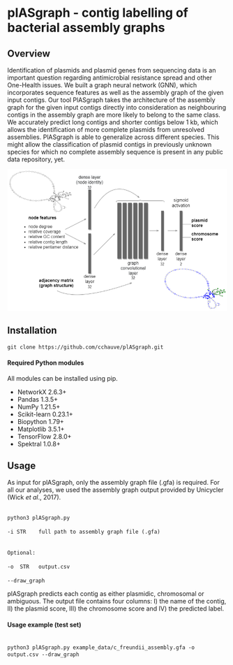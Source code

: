 # plASgraph - contig labelling of bacterial assembly graphs

## Overview

Identification of plasmids and plasmid genes from sequencing data is an important question regarding antimicrobial resistance spread and other One-Health issues. We built a graph neural network (GNN), which incorporates sequence features as well as the assembly graph of the given input contigs. Our tool PlASgraph takes the architecture of the assembly graph for the given input contigs directly into consideration as neighbouring contigs in the assembly graph are more likely to belong to the same class. We accurately predict long contigs and shorter contigs below 1 kb, which allows the identification of more complete plasmids from unresolved assemblies. PlASgraph is able to generalize across different species. This might allow the classification of plasmid contigs in previously unknown species for which no complete assembly sequence is present in any public data repository, yet.

<p align="center">
  <img src="/figures/model_architecture_figure_github.png" alt="drawing" width="600"/>
</p>


## Installation

~~~
git clone https://github.com/cchauve/plASgraph.git
~~~

#### Required Python modules

All modules can be installed using pip.

  - NetworkX  2.6.3+
  - Pandas  1.3.5+
  - NumPy  1.21.5+
  - Scikit-learn  0.23.1+
  - Biopython  1.79+
  - Matplotlib  3.5.1+
  - TensorFlow  2.8.0+
  - Spektral  1.0.8+


## Usage

As input for plASgraph, only the assembly graph file (.gfa) is required. For all our analyses, we used the assembly graph output provided by Unicycler (Wick *et al*., 2017).

~~~

python3 plASgraph.py 

-i STR    full path to assembly graph file (.gfa) 


Optional:

-o  STR   output.csv

--draw_graph

~~~

plASgraph predicts each contig as either plasmidic, chromosomal or ambiguous. The output file contains four columns: I) the name of the contig, II) the plasmid score, III) the chromosome score and IV) the predicted label.


#### Usage example (test set)

~~~

python3 plASgraph.py example_data/c_freundii_assembly.gfa -o output.csv --draw_graph

~~~
